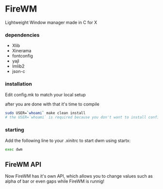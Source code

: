 # FireWM
Lightweight Window manager made in C for X

### dependencies
* Xlib
* Xinerama
* fontconfig
* yajl
* Imlib2
* json-c

### installation
Edit config.mk to match your local setup

after you are done with that
it's time to compile

```sh
sudo USER=`whoami` make clean install
# the USER=`whoami` is required because you don't want to install configuration file into root's home directory
```

### starting

Add the following line to your .xinitrc to start dwm using startx:

```sh
exec dwm
```

## FireWM API
Now FireWM has it's own API, which allows you to change values such as alpha of bar or even gaps while FireWM is runnig!
